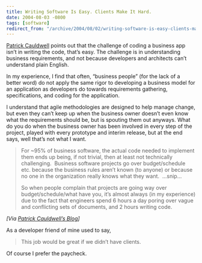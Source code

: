 ```yaml
---
title: Writing Software Is Easy. Clients Make It Hard.
date: 2004-08-03 -0800
tags: [software]
redirect_from: "/archive/2004/08/02/writing-software-is-easy-clients-make-it-hard.aspx/"
---
```


[Patrick Cauldwell](http://www.cauldwell.net/patrick/blog/) points out
that the challenge of coding a business app isn’t in writing the code,
that’s easy. The challenge is in understanding business requirements,
and not because developers and architects can’t understand plain
English.

In my experience, I find that often, “business people” (for the lack of
a better word) do not apply the same rigor to developing a business
model for an application as developers do towards requirements
gathering, specifications, and coding for the application.

I understand that agile methodologies are designed to help manage
change, but even they can’t keep up when the business owner doesn’t even
know what the requirements should be, but is spouting them out anyways.
What do you do when the business owner has been involved in every step
of the project, played with every prototype and interim release, but at
the end says, well that’s not what I want.

> For ~95% of business software, the actual code needed to implement
> them ends up being, if not trivial, then at least not technically
> challenging.  Business software projects go over budget/schedule etc.
> because the business rules aren’t known (to anyone) or because no one
> in the organization really knows what they want.  ...snip...
>
> So when people complain that projects are going way over
> budget/schedule/what have you, it’s almost always (in my experience)
> due to the fact that engineers spend 6 hours a day poring over vague
> and conflicting sets of documents, and 2 hours writing code.

*[Via [Patrick Cauldwell’s
Blog](http://www.cauldwell.net/patrick/blog/PermaLink,guid,69fcfdb9-bc46-4497-9c0d-a5de50663b76.aspx)]*

As a developer friend of mine used to say,

> This job would be great if we didn’t have clients.

Of course I prefer the paycheck.

